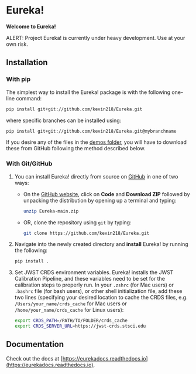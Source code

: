 # Eureka!

**Welcome to Eureka!**

ALERT: Project Eureka! is currently under heavy development. Use at your own risk.

## Installation

### With pip

The simplest way to install the Eureka! package is with the following one-line command:

```bash
pip install git+git://github.com/kevin218/Eureka.git
```

where specific branches can be installed using:

```bash
pip install git+git://github.com/kevin218/Eureka.git@mybranchname
```

If you desire any of the files in the [demos folder](https://github.com/kevin218/Eureka/tree/main/demos), you will have to download these from
GitHub following the method described below.

### With Git/GitHub

1. You can install Eureka! directly from source on [GitHub](http://github.com/kevin218/Eureka) in one of two ways:
	- On the [GitHub website](http://github.com/kevin218/Eureka), click on **Code** and **Download ZIP** followed by unpacking the distribution by opening up a terminal and typing:

		```bash
		unzip Eureka-main.zip
		```

	- OR, clone the repository using ``git`` by typing:

		```bash
		git clone https://github.com/kevin218/Eureka.git
		```

2. Navigate into the newly created directory and **install** Eureka! by running the following:

	```bash
	pip install .
	```

3. Set JWST CRDS environment variables. Eureka! installs the JWST Calibration Pipeline, and these variables need to be set for the calibration steps to properly run. In your ``.zshrc`` (for Mac users) or ``.bashrc`` file (for bash users), or other shell initialization file, add these two lines (specifying your desired location to cache the CRDS files, e.g. ``/Users/your_name/crds_cache`` for Mac users or ``/home/your_name/crds_cache`` for Linux users):

	```bash
	export CRDS_PATH=/PATH/TO/FOLDER/crds_cache	
	export CRDS_SERVER_URL=https://jwst-crds.stsci.edu
	```

## Documentation

Check out the docs at [https://eurekadocs.readthedocs.io](https://eurekadocs.readthedocs.io).
